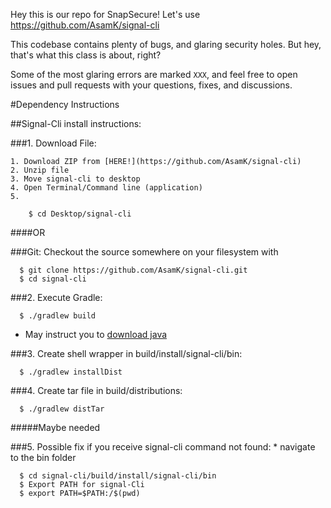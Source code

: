 Hey this is our repo for SnapSecure! Let's use https://github.com/AsamK/signal-cli

This codebase contains plenty of bugs, and glaring security holes. But hey, that's what this class is about, right?

Some of the most glaring errors are marked `XXX`, and feel free to open issues and pull requests with your questions, fixes, and discussions.


#Dependency Instructions

##Signal-Cli install instructions:

###1. Download File:

    1. Download ZIP from [HERE!](https://github.com/AsamK/signal-cli)
    2. Unzip file
    3. Move signal-cli to desktop
    4. Open Terminal/Command line (application)
    5. 

        $ cd Desktop/signal-cli

####OR

###Git:
  Checkout the source somewhere on your filesystem with

      $ git clone https://github.com/AsamK/signal-cli.git
      $ cd signal-cli

###2. Execute Gradle:

      $ ./gradlew build

  - May instruct you to [download java](http://www.oracle.com/technetwork/java/javase/downloads/jdk10-downloads-4416644.html)

###3. Create shell wrapper in build/install/signal-cli/bin:

      $ ./gradlew installDist

###4. Create tar file in build/distributions:

      $ ./gradlew distTar

#####Maybe needed

###5. Possible fix if you receive signal-cli command not found:
    * navigate to the bin folder

      $ cd signal-cli/build/install/signal-cli/bin
      $ Export PATH for signal-Cli
      $ export PATH=$PATH:/$(pwd)
